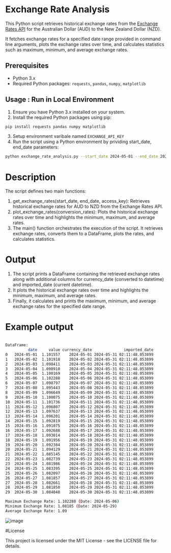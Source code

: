  # Exchange Rate Analysis

This Python script retrieves historical exchange rates from the [Exchange Rates API](https://exchangeratesapi.io/) for the Australian Dollar (AUD) to the New Zealand Dollar (NZD). 

It fetches exchange rates for a specified date range provided in command line arguments, plots the exchange rates over time, and calculates statistics such as maximum, minimum, and average exchange rates.

## Prerequisites

- Python 3.x
- Required Python packages: `requests`, `pandas`, `numpy`, `matplotlib`

## Usage : Run in Local Environment

1. Ensure you have Python 3.x installed on your system.
2. Install the required Python packages using pip:

```bash
pip install requests pandas numpy matplotlib
```

3. Setup environment varibale named `EXCHANGE_API_KEY`
4. Run the script using a Python environment by prividing start_date, end_date parameters:

```bash 
python exchange_rate_analysis.py --start_date 2024-05-01 --end_date 20204-5-31
```

# Description
The script defines two main functions:

1. get_exchange_rates(start_date, end_date, access_key): Retrieves historical exchange rates for AUD to NZD from the Exchange Rates API.
2. plot_exchange_rates(conversion_rates): Plots the historical exchange rates over time and highlights the minimum, maximum, and average rates.
3. The main() function orchestrates the execution of the script. It retrieves exchange rates, converts them to a DataFrame, plots the rates, and calculates statistics.


# Output

1. The script prints a DataFrame containing the retrieved exchange rates along with additional columns for currency_date (converted to datetime) and imported_date (current datetime).
2. It plots the historical exchange rates over time and highlights the minimum, maximum, and average rates.
3. Finally, it calculates and prints the maximum, minimum, and average exchange rates for the specified date range.

# Example output

```bash

DataFrame:
          date     value currency_date              imported_date
0   2024-05-01  1.101557    2024-05-01 2024-05-31 02:11:48.053899
1   2024-05-02  1.101918    2024-05-02 2024-05-31 02:11:48.053899
2   2024-05-03  1.098411    2024-05-03 2024-05-31 02:11:48.053899
3   2024-05-04  1.098910    2024-05-04 2024-05-31 02:11:48.053899
4   2024-05-05  1.100169    2024-05-05 2024-05-31 02:11:48.053899
5   2024-05-06  1.102288    2024-05-06 2024-05-31 02:11:48.053899
6   2024-05-07  1.098797    2024-05-07 2024-05-31 02:11:48.053899
7   2024-05-08  1.095443    2024-05-08 2024-05-31 02:11:48.053899
8   2024-05-09  1.096649    2024-05-09 2024-05-31 02:11:48.053899
9   2024-05-10  1.100075    2024-05-10 2024-05-31 02:11:48.053899
10  2024-05-11  1.101736    2024-05-11 2024-05-31 02:11:48.053899
11  2024-05-12  1.096807    2024-05-12 2024-05-31 02:11:48.053899
12  2024-05-13  1.097637    2024-05-13 2024-05-31 02:11:48.053899
13  2024-05-14  1.096201    2024-05-14 2024-05-31 02:11:48.053899
14  2024-05-15  1.092819    2024-05-15 2024-05-31 02:11:48.053899
15  2024-05-16  1.091075    2024-05-16 2024-05-31 02:11:48.053899
16  2024-05-17  1.092688    2024-05-17 2024-05-31 02:11:48.053899
17  2024-05-18  1.093014    2024-05-18 2024-05-31 02:11:48.053899
18  2024-05-19  1.091956    2024-05-19 2024-05-31 02:11:48.053899
19  2024-05-20  1.092384    2024-05-20 2024-05-31 02:11:48.053899
20  2024-05-21  1.094129    2024-05-21 2024-05-31 02:11:48.053899
21  2024-05-22  1.085145    2024-05-22 2024-05-31 02:11:48.053899
22  2024-05-23  1.082739    2024-05-23 2024-05-31 02:11:48.053899
23  2024-05-24  1.081986    2024-05-24 2024-05-31 02:11:48.053899
24  2024-05-25  1.083395    2024-05-25 2024-05-31 02:11:48.053899
25  2024-05-26  1.082097    2024-05-26 2024-05-31 02:11:48.053899
26  2024-05-27  1.081857    2024-05-27 2024-05-31 02:11:48.053899
27  2024-05-28  1.082661    2024-05-28 2024-05-31 02:11:48.053899
28  2024-05-29  1.081850    2024-05-29 2024-05-31 02:11:48.053899
29  2024-05-30  1.084048    2024-05-30 2024-05-31 02:11:48.053899

Maximum Exchange Rate: 1.102288 (Date: 2024-05-06)
Minimum Exchange Rate: 1.08185 (Date: 2024-05-29)
Average Exchange Rate: 1.09
```

![image](https://github.com/pavanerravelli/ExchangeRateAnalysys/assets/171128460/3a9df6ee-bf0d-4ef4-80e7-c329e3ac31e1)


#License

This project is licensed under the MIT License - see the LICENSE file for details.
